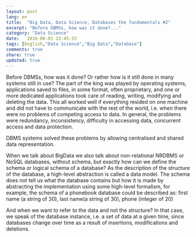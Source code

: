 ```yaml
---
layout: post
lang: en
title:  "Big Data, Data Science, Databases the fundamentals #2"
excerpt: "Before DBMSs, how was it done?..."
category: "Data Science"
date:   2016-06-01 22:45:33
tags: [English,"Data Science","Big Data","Database"]
comments: true
share: true
updated: true
---
```

  
Before DBMSs, how was it done? Or rather how is it still done in many systems still in use? The part of the king was played by operating systems, applications saved to files, in some format, often proprietary, and one or more dedicated applications took care of reading, writing, modifying and deleting the data. This all worked well if everything resided on one machine and did not have to communicate with the rest of the world, i.e. when there were no problems of competing access to data. In general, the problems were redundancy, inconsistency, difficulty in accessing data, concurrent access and data protection.

DBMS systems solved these problems by allowing centralised and shared data representation.

When we talk about BigData we also talk about non-relational NRDBMS or NoSQL databases, without schema, but exactly how can we define the schema or logical schema of a database? As the description of the structure of the database, a high-level abstraction is called a data model. The schema does not tell us what the database contains but how it is made by abstracting the implementation using some high-level formalism, for example, the schema of a phonebook database could be described as: first name (a string of 30), last name(a string of 30), phone (integer of 20)

And when we want to refer to the data and not the structure? In that case, we speak of the database instance, i.e. a set of data at a given time, since databases change over time as a result of insertions, modifications and deletions.



